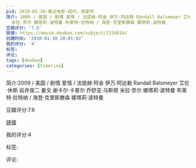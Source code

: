 ```yaml
---
pid: 2010-01-30-看过电影-纽约，我爱你
简介: 2009 / 美国 / 剧情 爱情 / 法提赫·阿金 伊万·阿达勒 Randall Balsmeyer 艾伦·休斯 岩井俊二 姜文 谢卡尔·卡普尔 乔舒亚·马斯顿
  米拉·奈尔 娜塔莉·波特曼 布莱特·拉特纳 / 海登·克里斯滕森 娜塔莉·波特曼
豆瓣评分: '7.6'
链接: https://movie.douban.com/subject/2334814/
创建时间: '2010-01-30 20:01:02'
我的评分: '4'
标签:
评论:
tags: [douban]
categories: [timeline]
---
```

简介:2009 / 美国 / 剧情 爱情 / 法提赫·阿金 伊万·阿达勒 Randall Balsmeyer 艾伦·休斯 岩井俊二 姜文 谢卡尔·卡普尔 乔舒亚·马斯顿 米拉·奈尔 娜塔莉·波特曼 布莱特·拉特纳 / 海登·克里斯滕森 娜塔莉·波特曼

豆瓣评分:7.6

[链接](https://movie.douban.com/subject/2334814/)

我的评分:4

标签:

评论:

